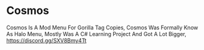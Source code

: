 # Cosmos
Cosmos Is A Mod Menu For Gorilla Tag Copies,
Cosmos Was Formally Know As Halo Menu,
Mostly Was A C# Learning Project And Got A Lot Bigger,
https://discord.gg/SXV8Bmy4Tt
